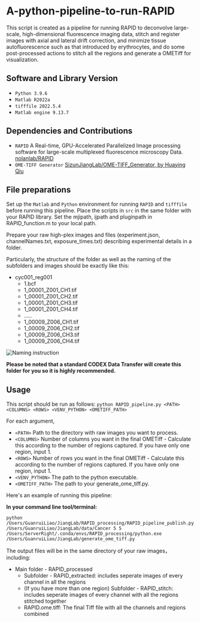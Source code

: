 # A-python-pipeline-to-run-RAPID

This script is created as a pipeline for running RAPID to deconvolve large-scale, high-dimensional fluorescence imaging data, stitch and register images with axial and lateral drift correction, and minimize tissue autofluorescence such as that introduced by erythrocytes, and do some post-processed actions to stitch all the regions and generate a OMETiff for visualization. 

## Software and Library Version
* `Python 3.9.6`
* `Matlab R2022a`
* `tifffile 2022.5.4`
* `Matlab engine 9.13.7`

## Dependencies and Contributions
* `RAPID` A Real-time, GPU-Accelerated Parallelized Image processing software for large-scale multiplexed fluorescence microscopy Data.
[nolanlab/RAPID](https://github.com/nolanlab/RAPID)
* `OME-TIFF Generator` [SizunJiangLab/OME-TIFF_Generator, by Huaying Qiu](https://github.com/SizunJiangLab/OME-TIFF_Generator)

## File preparations
Set up the `Matlab` and `Python` environment for running `RAPID` and `tifffile` before running this pipeline. Place the scripts in `src` in the same folder with your RAPID library. Set the mjipath, ijpath and pluginpath in RAPID_function.m to your local path.

Prepare your raw high-plex images and files (experiment.json, channelNames.txt, exposure_times.txt) describing experimental details in a folder.

Particularly, the structure of the folder as well as the naming of the subfolders and images should be exactly like this:
* cyc001_reg001
  * 1.bcf
  * 1_00001_Z001_CH1.tif
  * 1_00001_Z001_CH2.tif
  * 1_00001_Z001_CH3.tif
  * 1_00001_Z001_CH4.tif
  * .....
  * 1_00009_Z006_CH1.tif
  * 1_00009_Z006_CH2.tif
  * 1_00009_Z006_CH3.tif
  * 1_00009_Z006_CH4.tif

![Naming instruction](https://user-images.githubusercontent.com/57729689/187006381-9b6ef337-849d-4277-be88-bebde8718680.PNG)

**Please be noted that a standard CODEX Data Transfer will create this folder for you so it is highly recommended.**

## Usage
This script should be run as follows:
`python RAPID_pipeline.py <PATH> <COLUMNS> <ROWS> <VENV_PYTHON> <OMETIFF_PATH>`

For each argument,
* `<PATH>` Path to the directory with raw images you want to process.
* `<COLUMNS>` Number of columns you want in the final OMETiff - Calculate this according to the number of regions captured. If you have only one region, input 1.
* `<ROWS>` Number of rows you want in the final OMETiff - Calculate this according to the number of regions captured. If you have only one region, input 1.
* `<VENV_PYTHON>` The path to the python executable.
* `<OMETIFF_PATH>` The path to your generate_ome_tiff.py.

Here's an example of running this pipeline:

**In your command line tool/terminal:**

`python /Users/GuanruiLiao/JiangLab/RAPID_processing/RAPID_pipeline_publish.py /Users/GuanruiLiao/JiangLab/data/Cancer 5 5 /Users/ServerRight/.conda/envs/RAPID_processing/python.exe /Users/GuanruiLiao/JiangLab/generate_ome_tiff.py`

The output files will be in the same directory of your raw images， including:
* Main folder - RAPID_processed
  * Subfolder - RAPID_extracted: includes seperate images of every channel in all the regions
  * (If you have more than one region) Subfolder - RAPID_stitch: includes seperate images of every channel with all the regions stitched together
  * RAPID.ome.tiff: The final Tiff file with all the channels and regions combined
